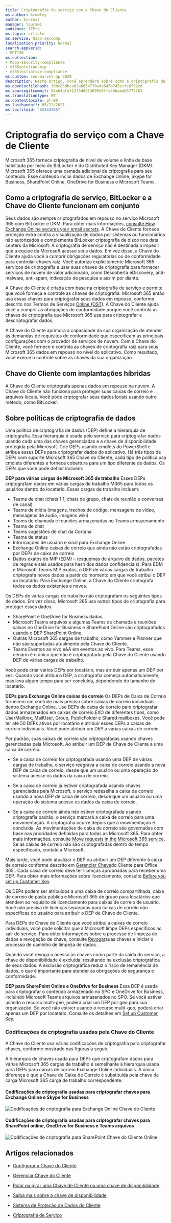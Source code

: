 ```yaml
---
title: Criptografia do serviço com a Chave de Cliente
ms.author: krowley
author: kccross
manager: laurawi
audience: ITPro
ms.topic: article
ms.service: O365-seccomp
localization_priority: Normal
search.appverid:
- MET150
ms.collection:
- M365-security-compliance
- m365solution-mip
- m365initiative-compliance
ms.custom: seo-marvel-apr2020
description: Neste artigo, você aprenderá sobre como a criptografia de serviço funciona com a Chave do Cliente Microsoft 365.
ms.openlocfilehash: 3d0c86dbca02a66547f0ade643b745ecfc8f92cd
ms.sourcegitcommit: 94e64afaf12f3d8813099d8ffa46baba65772763
ms.translationtype: MT
ms.contentlocale: pt-BR
ms.lasthandoff: 05/12/2021
ms.locfileid: "52344765"
---
```

# <a name="service-encryption-with-customer-key"></a>Criptografia do serviço com a Chave de Cliente

Microsoft 365 fornece criptografia de nível de volume e linha de base habilitada por meio do BitLocker e do Distributed Key Manager (DKM). Microsoft 365 oferece uma camada adicional de criptografia para seu conteúdo. Esse conteúdo inclui dados de Exchange Online, Skype for Business, SharePoint Online, OneDrive for Business e Microsoft Teams.

## <a name="how-service-encryption-bitlocker-and-customer-key-work-together"></a>Como a criptografia de serviço, BitLocker e a Chave do Cliente funcionam em conjunto

Seus dados são sempre criptografados em repouso no serviço Microsoft 365 com BitLocker e DKM. Para obter mais informações, [consulte How Exchange Online secures your email secrets](exchange-online-secures-email-secrets.md). A Chave do Cliente fornece proteção extra contra a visualização de dados por sistemas ou funcionários não autorizados e complementa BitLocker criptografia de disco nos data centers da Microsoft. A criptografia de serviço não é destinada a impedir que a equipe da Microsoft acesse seus dados. Em vez disso, a Chave do Cliente ajuda você a cumprir obrigações regulatórias ou de conformidade para controlar chaves raiz. Você autoriza explicitamente Microsoft 365 serviços de criptografia a usar suas chaves de criptografia para fornecer serviços de nuvem de valor adicionado, como Descoberta eDiscovery, anti-malware, anti-spam, indexação de pesquisa e assim por diante.

A Chave do Cliente é criada com base na criptografia de serviço e permite que você forneça e controle as chaves de criptografia. Microsoft 365 então usa essas chaves para criptografar seus dados em repouso, conforme descrito nos Termos de Serviços [Online (OST)](https://www.microsoft.com/licensing/product-licensing/products.aspx). A Chave do Cliente ajuda você a cumprir as obrigações de conformidade porque você controla as chaves de criptografia que Microsoft 365 usa para criptografar e descriptografar dados.
  
A Chave do Cliente aprimora a capacidade da sua organização de atender às demandas de requisitos de conformidade que especificam as principais configurações com o provedor de serviços de nuvem. Com a Chave do Cliente, você fornece e controla as chaves de criptografia raiz para seus Microsoft 365 dados em repouso no nível do aplicativo. Como resultado, você exerce o controle sobre as chaves da sua organização.

## <a name="customer-key-with-hybrid-deployments"></a>Chave do Cliente com implantações híbridas

A Chave do Cliente criptografa apenas dados em repouso na nuvem. A Chave do Cliente não funciona para proteger suas caixas de correio e arquivos locais. Você pode criptografar seus dados locais usando outro método, como BitLocker.

## <a name="about-data-encryption-policies"></a>Sobre políticas de criptografia de dados

Uma política de criptografia de dados (DEP) define a hierarquia de criptografia. Essa hierarquia é usada pelo serviço para criptografar dados usando cada uma das chaves gerenciadas e a chave de disponibilidade protegida pela Microsoft. Crie DEPs usando cmdlets do PowerShell e atribua esses DEPs para criptografar dados do aplicativo. Há três tipos de DEPs com suporte Microsoft 365 Chave do Cliente, cada tipo de política usa cmdlets diferentes e fornece cobertura para um tipo diferente de dados. Os DEPs que você pode definir incluem:

**DEP para várias cargas de Microsoft 365 de trabalho** Esses DEPs criptografam dados em várias cargas de trabalho M365 para todos os usuários dentro do locatário. Essas cargas de trabalho incluem:

- Teams de chat (chats 1:1, chats de grupo, chats de reunião e conversas de canal)
- Teams de mídia (imagens, trechos de código, mensagens de vídeo, mensagens de áudio, imagens wiki)
- Teams de chamada e reuniões armazenadas no Teams armazenamento
- Teams de chat
- Teams sugestões de chat da Cortana
- Teams de status
- Informações de usuário e sinal para Exchange Online
- Exchange Online caixas de correio que ainda não estão criptografadas por DEPs de caixa de correio
- Dados exatos do MIP (EDM) – (esquemas de arquivo de dados, pacotes de regras e sais usados para hash dos dados confidenciais).
  Para EDM e Microsoft Teams MIP exatos, o DEP de várias cargas de trabalho criptografa novos dados a partir do momento em que você atribui o DEP ao locatário. Para Exchange Online, a Chave do Cliente criptografa todos os dados existentes e novos.

Os DEPs de várias cargas de trabalho não criptografam os seguintes tipos de dados. Em vez disso, Microsoft 365 usa outros tipos de criptografia para proteger esses dados.

- SharePoint e OneDrive for Business dados.
- Microsoft Teams arquivos e algumas Teams de chamada e reuniões salvas no OneDrive for Business e SharePoint Online são criptografados usando o DEP SharePoint Online.
- Outras Microsoft 365 cargas de trabalho, como Yammer e Planner que não são suportadas atualmente pela Chave do Cliente.
- Teams Eventos ao vivo e&A em eventos ao vivo. Para Teams, esse cenário é o único que não é criptografado pela Chave do Cliente usando DEP de várias cargas de trabalho.

Você pode criar vários DEPs por locatário, mas atribuir apenas um DEP por vez. Quando você atribui o DEP, a criptografia começa automaticamente, mas leva algum tempo para ser concluída, dependendo do tamanho do locatário.

**DEPs para Exchange Online caixas de correio** Os DEPs de Caixa de Correio fornecem um controle mais preciso sobre caixas de correio individuais dentro Exchange Online. Use DEPs de caixa de correio para criptografar dados armazenados em caixas de correio EXO de diferentes tipos, como UserMailbox, MailUser, Group, PublicFolder e Shared mailboxes. Você pode ter até 50 DEPs ativos por locatário e atribuir esses DEPs a caixas de correio individuais. Você pode atribuir um DEP a várias caixas de correio.

Por padrão, suas caixas de correio são criptografadas usando chaves gerenciadas pela Microsoft. Ao atribuir um DEP de Chave de Cliente a uma caixa de correio:

- Se a caixa de correio for criptografada usando uma DEP de várias cargas de trabalho, o serviço reegrava a caixa de correio usando a nova DEP de caixa de correio, desde que um usuário ou uma operação do sistema acesse os dados da caixa de correio.

- Se a caixa de correio já estiver criptografada usando chaves gerenciadas pela Microsoft, o serviço redeselha a caixa de correio usando a nova DEP de caixa de correio, desde que um usuário ou uma operação do sistema acesse os dados da caixa de correio.

- Se a caixa de correio ainda não estiver criptografada usando criptografia padrão, o serviço marcará a caixa de correio para uma movimentação. A criptografia ocorre depois que a movimentação é concluída. As movimentações de caixa de correio são governadas com base nas prioridades definidas para todas as Microsoft 365. Para obter mais informações, consulte [Move requests in the Microsoft 365 service](/exchange/mailbox-migration/office-365-migration-best-practices#move-requests-in-the-office-365-service). Se as caixas de correio não são criptografadas dentro do tempo especificado, contate a Microsoft.

Mais tarde, você pode atualizar o DEP ou atribuir um DEP diferente à caixa de correio conforme descrito em [Gerenciar Chave](customer-key-manage.md)do Cliente para Office 365 . Cada caixa de correio deve ter licenças apropriadas para receber uma DEP. Para obter mais informações sobre licenciamento, consulte [Before you set up Customer Key](customer-key-set-up.md#before-you-set-up-customer-key).

Os DEPs podem ser atribuídos a uma caixa de correio compartilhada, caixa de correio de pasta pública e Microsoft 365 de grupo para locatários que atendem ao requisito de licenciamento para caixas de correio de usuário. Você não precisa de licenças separadas para caixas de correio não específicas do usuário para atribuir o DEP de Chave do Cliente.

Para DEPs de Chave de Cliente que você atribui a caixas de correio individuais, você pode solicitar que a Microsoft limpe DEPs específicos ao sair do serviço. Para obter informações sobre o processo de limpeza de dados e revogação de chave, consulte [Revogar](customer-key-manage.md#revoke-your-keys-and-start-the-data-purge-path-process)suas chaves e iniciar o processo de caminho de limpeza de dados .

Quando você revoga o acesso às chaves como parte da saída do serviço, a chave de disponibilidade é excluída, resultando na exclusão criptográfica de seus dados. A exclusão criptográfica reduz o risco de remanência de dados, o que é importante para atender às obrigações de segurança e conformidade.

**DEP para SharePoint Online e OneDrive for Business** Essa DEP é usada para criptografar o conteúdo armazenado no SPO e OneDrive for Business, incluindo Microsoft Teams arquivos armazenados no SPO. Se você estiver usando o recurso multi-geo, poderá criar um DEP por geo para sua organização. Se você não estiver usando o recurso multi-geo, poderá criar apenas um DEP por locatário. Consulte os detalhes em [Set up Customer Key](customer-key-set-up.md).

### <a name="encryption-ciphers-used-by-customer-key"></a>Codificações de criptografia usadas pela Chave do Cliente

A Chave do Cliente usa várias codificações de criptografia para criptografar chaves, conforme mostrado nas figuras a seguir.

A hierarquia de chaves usada para DEPs que criptografam dados para várias Microsoft 365 cargas de trabalho é semelhante à hierarquia usada para DEPs para caixas de correio Exchange Online individuais. A única diferença é que a Chave de Caixa de Correio é substituída pela chave de carga Microsoft 365 carga de trabalho correspondente.

#### <a name="encryption-ciphers-used-to-encrypt-keys-for-exchange-online-and-skype-for-business"></a>Codificações de criptografia usadas para criptografar chaves para Exchange Online e Skype for Business

![Codificações de criptografia para Exchange Online Chave do Cliente](../media/customerkeyencryptionhierarchiesexchangeskype.png)

#### <a name="encryption-ciphers-used-to-encrypt-keys-for-sharepoint-online-onedrive-for-business-and-teams-files"></a>Codificações de criptografia usadas para criptografar chaves para SharePoint online, OneDrive for Business e Teams arquivos

![Codificações de criptografia para SharePoint Chave do Cliente Online](../media/customerkeyencryptionhierarchiessharepointonedriveteamsfiles.png)

## <a name="related-articles"></a>Artigos relacionados

- [Configurar a Chave do Cliente](customer-key-set-up.md)

- [Gerenciar Chave do Cliente](customer-key-manage.md)

- [Rolar ou girar uma Chave de Cliente ou uma chave de disponibilidade](customer-key-availability-key-roll.md)

- [Saiba mais sobre a chave de disponibilidade](customer-key-availability-key-understand.md)

- [Sistema de Proteção de Dados do Cliente](customer-lockbox-requests.md)

- [Criptografia de Serviço](office-365-service-encryption.md)